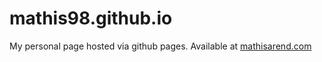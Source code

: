 # mathis98.github.io
My personal page hosted via github pages. Available at [mathisarend.com](mathisarend.com)
